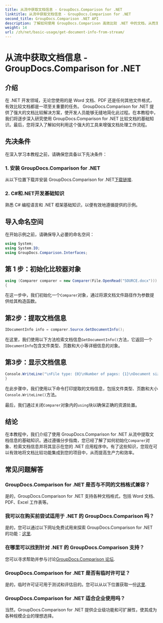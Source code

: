 ```yaml
---
title: 从流中获取文档信息 - GroupDocs.Comparison for .NET
linktitle: 从流中获取文档信息 - GroupDocs.Comparison for .NET
second_title: GroupDocs.Comparison .NET API
description: 了解如何使用 GroupDocs.Comparison 高效比较 .NET 中的文档，从而无缝增强文档处理工作流程。
weight: 14
url: /zh/net/basic-usage/get-document-info-from-stream/
---
```


# 从流中获取文档信息 - GroupDocs.Comparison for .NET

## 介绍
在 .NET 开发领域，无论您使用的是 Word 文档、PDF 还是任何其他文件格式，有效比较文档都是一项至关重要的任务。 GroupDocs.Comparison for .NET 提供了强大的文档比较解决方案，使开发人员能够无缝地简化此过程。在本教程中，我们将逐步深入研究使用 GroupDocs.Comparison for .NET 比较文档的基础知识。最后，您将深入了解如何利用这个强大的工具来增强文档处理工作流程。
## 先决条件
在深入学习本教程之前，请确保您具备以下先决条件：
### 1. 安装 GroupDocs.Comparison for .NET
从以下位置下载并安装 GroupDocs.Comparison for .NET[下载链接](https://releases.groupdocs.com/comparison/net/).
### 2. C#和.NET开发基础知识
熟悉 C# 编程语言和 .NET 框架基础知识，以便有效地遵循提供的示例。

## 导入命名空间
在开始示例之前，请确保导入必要的命名空间：
```csharp
using System;
using System.IO;
using GroupDocs.Comparison.Interfaces;
```

## 第 1 步：初始化比较器对象
```csharp
using (Comparer comparer = new Comparer(File.OpenRead("SOURCE.docx")))
{
```
在这一步中，我们初始化一个`Comparer`对象，通过将源文档文件路径作为参数提供给其构造函数。
## 第2步：提取文档信息
```csharp
IDocumentInfo info = comparer.Source.GetDocumentInfo();
```
在这里，我们使用以下方法检索文档信息`GetDocumentInfo()`方法，它返回一个`IDocumentInfo`包含文件类型、页数和大小等详细信息的对象。
## 第3步：显示文档信息
```csharp
Console.WriteLine("\nFile type: {0}\nNumber of pages: {1}\nDocument size: {2} bytes", info.FileType, info.PageCount, info.Size);
}
```
在此步骤中，我们使用以下命令打印提取的文档信息，包括文件类型、页数和大小`Console.WriteLine()`方法。

最后，我们通过关闭`Comparer`对象内的`using`块以确保正确的资源处置。

## 结论
在本教程中，我们介绍了使用 GroupDocs.Comparison for .NET 从流中提取文档信息的基础知识。通过遵循分步指南，您已经了解了如何初始化`Comparer`对象、检索文档信息并将其显示在您的 .NET 应用程序中。有了这些知识，您现在可以有效地将文档比较功能集成到您的项目中，从而提高生产力和效率。
## 常见问题解答
### GroupDocs.Comparison for .NET 是否与不同的文档格式兼容？
是的，GroupDocs.Comparison for .NET 支持各种文档格式，包括 Word 文档、PDF、Excel 工作表等。
### 我可以在购买前尝试适用于 .NET 的 GroupDocs.Comparison 吗？
是的，您可以通过以下网址免费试用来探索 GroupDocs.Comparison for .NET 的功能：[这里](https://releases.groupdocs.com/).
### 在哪里可以找到针对 .NET 的 GroupDocs.Comparison 支持？
您可以寻求帮助并参与讨论[GroupDocs.Comparison 论坛](https://forum.groupdocs.com/c/comparison/12).
### GroupDocs.Comparison for .NET 是否有临时许可证？
是的，临时许可证可用于测试和评估目的。您可以从以下位置获取一份[这里](https://purchase.groupdocs.com/temporary-license/).
### GroupDocs.Comparison for .NET 适合企业使用吗？
当然，GroupDocs.Comparison for .NET 提供企业级功能和可扩展性，使其成为各种规模企业的理想选择。